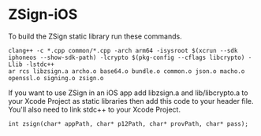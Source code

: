 # ZSign-iOS

To build the ZSign static library run these commands.

```
clang++ -c *.cpp common/*.cpp -arch arm64 -isysroot $(xcrun --sdk iphoneos --show-sdk-path) -lcrypto $(pkg-config --cflags libcrypto) -Llib -lstdc++
ar rcs libzsign.a archo.o base64.o bundle.o common.o json.o macho.o openssl.o signing.o zsign.o
```

If you want to use ZSign in an iOS app add libzsign.a and lib/libcrypto.a to your Xcode Project as static libraries then add this code to your header file. You'll also need to link stdc++ to your Xcode Project.

```
int zsign(char* appPath, char* p12Path, char* provPath, char* pass);
```
